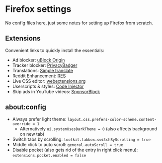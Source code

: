 # Firefox settings

No config files here, just some notes for setting up Firefox from scratch.

## Extensions
Convenient links to quickly install the essentials:
* Ad blocker: [uBlock Origin](https://addons.mozilla.org/firefox/addon/ublock-origin/)
* Tracker blocker: [PrivacyBadger](https://addons.mozilla.org/firefox/addon/privacy-badger17/)
* Translations: [Simple translate](https://addons.mozilla.org/firefox/addon/simple-translate/)
* Reddit Enhancement: [RES](https://addons.mozilla.org/firefox/addon/reddit-enhancement-suite/)
* Live CSS editor: [webextensions.org](https://addons.mozilla.org/firefox/addon/live-editor-for-css-less-sass/)
* Userscripts & styles: [Code Injector](https://addons.mozilla.org/firefox/addon/codeinjector/)
* Skip ads in YouTube videos: [SponsorBlock](https://addons.mozilla.org/firefox/addon/sponsorblock/)

## about:config
* Always prefer light theme: `layout.css.prefers-color-scheme.content-override = 1`
  - Alternatively `ui.systemUsesDarkTheme = 0` (also affects background on new tab)
* Switch tabs by scrolling: `toolkit.tabbox.switchByScrolling = true`
* Middle click to auto scroll: `general.autoScroll = true`
* Disable pocket (also gets rid of the entry in right click menu): `extensions.pocket.enabled = false`
